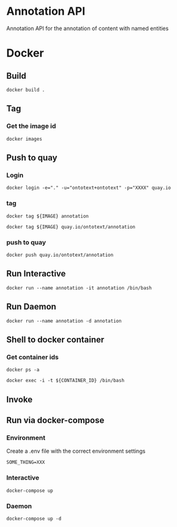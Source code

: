 Annotation API
=

Annotation API for the annotation of content with named entities


# Docker

## Build

```
docker build .
```

## Tag
### Get the image id

```
docker images
```

## Push to quay

### Login

```
docker login -e="." -u="ontotext+ontotext" -p="XXXX" quay.io
```

### tag
```
docker tag ${IMAGE} annotation

docker tag ${IMAGE} quay.io/ontotext/annotation

```

### push to quay
```
docker push quay.io/ontotext/annotation

```

## Run Interactive
```
docker run --name annotation -it annotation /bin/bash
```   

## Run Daemon
```
docker run --name annotation -d annotation
```

## Shell to docker container



### Get container ids
```
docker ps -a
```

```
docker exec -i -t ${CONTAINER_ID} /bin/bash
```



## Invoke

## Run via docker-compose

### Environment

Create a .env file with the correct environment settings

```
SOME_THING=XXX

```

### Interactive
```
docker-compose up
```

### Daemon
```
docker-compose up -d
```